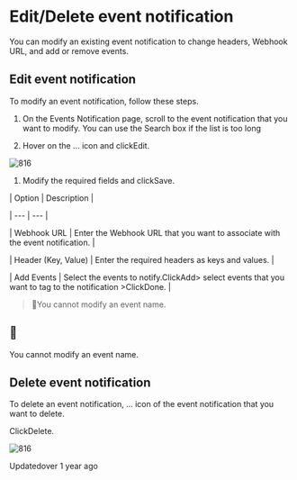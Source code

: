 # Edit/Delete event notification

You can modify an existing event notification to change headers, Webhook URL, and add or remove events.

## Edit event notification

To modify an event notification, follow these steps.

1. On the Events Notification page, scroll to the event notification that you want to modify. You can use the Search box if the list is too long

2. Hover on the ... icon and clickEdit.

![816](https://files.readme.io/934fddc-ZVlwJ4Z1KKQl9Jiel72SGqOHRRK9on-pEw.png)

1. Modify the required fields and clickSave.

| Option | Description |

| --- | --- |

| Webhook URL | Enter the Webhook URL that you want to associate with the event notification. |

| Header (Key, Value) | Enter the required headers as keys and values. |

| Add Events | Select the events to notify.ClickAdd> select events that you want to tag to the notification >ClickDone. |



> 📘You cannot modify an event name.

## 📘

You cannot modify an event name.

## Delete event notification

To delete an event notification,  ... icon of the event notification that you want to delete.

ClickDelete.

![816](https://files.readme.io/bf9dcac-vQEZLxHPe53FHiC1bvioZcYzNiIj3MZ2hg.png)

Updatedover 1 year ago